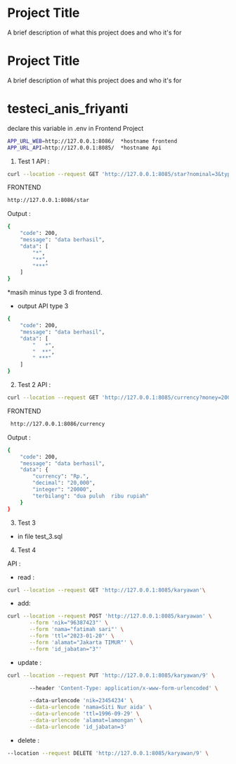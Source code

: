 
# Project Title

A brief description of what this project does and who it's for



# Project Title

A brief description of what this project does and who it's for


# testeci_anis_friyanti
declare this variable in .env in Frontend Project
```bash
APP_URL_WEB=http://127.0.0.1:8086/  *hostname frontend
APP_URL_API=http://127.0.0.1:8085/  *hostname Api
``` 

1. Test 1
API :
```bash 
curl --location --request GET 'http://127.0.0.1:8085/star?nominal=3&type=1' 
``` 
FRONTEND
```bash 
http://127.0.0.1:8086/star

```
Output :
```bash 
{
    "code": 200,
    "message": "data berhasil",
    "data": [
        "*",
        "**",
        "***"
    ]
}
```

*masih minus type 3 di frontend.
- output API type 3
```bash 
{
    "code": 200,
    "message": "data berhasil",
    "data": [
        "   *",
        "  **",
        " ***"
    ]
}
```

2. Test 2
API :
```bash 
curl --location --request GET 'http://127.0.0.1:8085/currency?money=20000' 
```
FRONTEND
```bash 
 http://127.0.0.1:8086/currency
 ```
Output : 
```bash 
{
    "code": 200,
    "message": "data berhasil",
    "data": {
        "currency": "Rp.",
        "decimal": "20,000",
        "integer": "20000",
        "terbilang": "dua puluh  ribu rupiah"
    }
}
 ```

 3. Test 3
 - in file test_3.sql


 4. Test 4

 
 API :
 - read : 
 ```bash 
 curl --location --request GET 'http://127.0.0.1:8085/karyawan'\
  ```

- add: 
 ```bash 
 curl --location --request POST 'http://127.0.0.1:8085/karyawan' \
        --form 'nik="96387423"' \
        --form 'nama="fatimah sari"' \
        --form 'ttl="2023-01-20"' \
        --form 'alamat="Jakarta TIMUR"' \
        --form 'id_jabatan="3"'
  ```

- update : 
 ```bash 
 curl --location --request PUT 'http://127.0.0.1:8085/karyawan/9' \
 
        --header 'Content-Type: application/x-www-form-urlencoded' \

        --data-urlencode 'nik=23454234' \
        --data-urlencode 'nama=Siti Nur aida' \
        --data-urlencode 'ttl=1996-09-29' \
        --data-urlencode 'alamat=lamongan' \
        --data-urlencode 'id_jabatan=3'
 ```
- delete : 
 ```bash 
 --location --request DELETE 'http://127.0.0.1:8085/karyawan/9' \
  ```        
